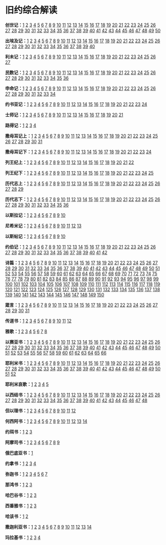 # 旧约综合解读

**创世记：**[1](创世记第1章.md) [2](创世记第2章.md) [3](创世记第3章.md) [4](创世记第4章.md) [5](创世记第5章.md) [6](创世记第6章.md) [7](创世记第7章.md) [8](创世记第8章.md) [9](创世记第9章.md) [10](创世记第10章.md) [11](创世记第11章.md) [12](创世记第12章.md) [13](创世记第13章.md) [14](创世记第14章.md) [15](创世记第15章.md) [16](创世记第16章.md) [17](创世记第17章.md) [18](创世记第18章.md) [19](创世记第19章.md) [20](创世记第20章.md) [21](创世记第21章.md) [22](创世记第22章.md) [23](创世记第23章.md) [24](创世记第24章.md) [25](创世记第25章.md) [26](创世记第26章.md) [27](创世记第27章.md) [28](创世记第28章.md) [29](创世记第29章.md) [30](创世记第30章.md) [31](创世记第31章.md) [32](创世记第32章.md) [33](创世记第33章.md) [34](创世记第34章.md) [35](创世记第35章.md) [36](创世记第36章.md) [37](创世记第37章.md) [38](创世记第38章.md) [39](创世记第39章.md) [40](创世记第40章.md) [41](创世记第41章.md) [42](创世记第42章.md) [43](创世记第43章.md) [44](创世记第44章.md) [45](创世记第45章.md) [46](创世记第46章.md) [47](创世记第47章.md) [48](创世记第48章.md) [49](创世记第49章.md) [50](创世记第50章.md)

**出埃及记：**[1](出埃及记第1章.md) [2](出埃及记第2章.md) [3](出埃及记第3章.md) [4](出埃及记第4章.md) [5](出埃及记第5章.md) [6](出埃及记第6章.md) [7](出埃及记第7章.md) [8](出埃及记第8章.md) [9](出埃及记第9章.md) [10](出埃及记第10章.md) [11](出埃及记第11章.md) [12](出埃及记第12章.md) [13](出埃及记第13章.md) [14](出埃及记第14章.md) [15](出埃及记第15章.md) [16](出埃及记第16章.md) [17](出埃及记第17章.md) [18](出埃及记第18章.md) [19](出埃及记第19章.md) [20](出埃及记第20章.md) [21](出埃及记第21章.md) [22](出埃及记第22章.md) [23](出埃及记第23章.md) [24](出埃及记第24章.md) [25](出埃及记第25章.md) [26](出埃及记第26章.md) [27](出埃及记第27章.md) [28](出埃及记第28章.md) [29](出埃及记第29章.md) [30](出埃及记第30章.md) [31](出埃及记第31章.md) [32](出埃及记第32章.md) [33](出埃及记第33章.md) [34](出埃及记第34章.md) [35](出埃及记第35章.md) [36](出埃及记第36章.md) [37](出埃及记第37章.md) [38](出埃及记第38章.md) [39](出埃及记第39章.md) [40](出埃及记第40章.md)

**利未记：**[1](利未记第1章.md) [2](利未记第2章.md) [3](利未记第3章.md) [4](利未记第4章.md) [5](利未记第5章.md) [6](利未记第6章.md) [7](利未记第7章.md) [8](利未记第8章.md) [9](利未记第9章.md) [10](利未记第10章.md) [11](利未记第11章.md) [12](利未记第12章.md) [13](利未记第13章.md) [14](利未记第14章.md) [15](利未记第15章.md) [16](利未记第16章.md) [17](利未记第17章.md) [18](利未记第18章.md) [19](利未记第19章.md) [20](利未记第20章.md) [21](利未记第21章.md) [22](利未记第22章.md) [23](利未记第23章.md) [24](利未记第24章.md) [25](利未记第25章.md) [26](利未记第26章.md) [27](利未记第27章.md)

**民数记：**[1](民数记第1章.md) [2](民数记第2章.md) [3](民数记第3章.md) [4](民数记第4章.md) [5](民数记第5章.md) [6](民数记第6章.md) [7](民数记第7章.md) [8](民数记第8章.md) [9](民数记第9章.md) [10](民数记第10章.md) [11](民数记第11章.md) [12](民数记第12章.md) [13](民数记第13章.md) [14](民数记第14章.md) [15](民数记第15章.md) [16](民数记第16章.md) [17](民数记第17章.md) [18](民数记第18章.md) [19](民数记第19章.md) [20](民数记第20章.md) [21](民数记第21章.md) [22](民数记第22章.md) [23](民数记第23章.md) [24](民数记第24章.md) [25](民数记第25章.md) [26](民数记第26章.md) [27](民数记第27章.md) [28](民数记第28章.md) [29](民数记第29章.md) [30](民数记第30章.md) [31](民数记第31章.md) [32](民数记第32章.md) [33](民数记第33章.md) [34](民数记第34章.md) [35](民数记第35章.md) [36](民数记第36章.md)

**申命记：**[1](申命记第1章.md) [2](申命记第2章.md) [3](申命记第3章.md) [4](申命记第4章.md) [5](申命记第5章.md) [6](申命记第6章.md) [7](申命记第7章.md) [8](申命记第8章.md) [9](申命记第9章.md) [10](申命记第10章.md) [11](申命记第11章.md) [12](申命记第12章.md) [13](申命记第13章.md) [14](申命记第14章.md) [15](申命记第15章.md) [16](申命记第16章.md) [17](申命记第17章.md) [18](申命记第18章.md) [19](申命记第19章.md) [20](申命记第20章.md) [21](申命记第21章.md) [22](申命记第22章.md) [23](申命记第23章.md) [24](申命记第24章.md) [25](申命记第25章.md) [26](申命记第26章.md) [27](申命记第27章.md) [28](申命记第28章.md) [29](申命记第29章.md) [30](申命记第30章.md) [31](申命记第31章.md) [32](申命记第32章.md) [33](申命记第33章.md) [34](申命记第34章.md)

**约书亚记：**[1](约书亚记第1章.md) [2](约书亚记第2章.md) [3](约书亚记第3章.md) [4](约书亚记第4章.md) [5](约书亚记第5章.md) [6](约书亚记第6章.md) [7](约书亚记第7章.md) [8](约书亚记第8章.md) [9](约书亚记第9章.md) [10](约书亚记第10章.md) [11](约书亚记第11章.md) [12](约书亚记第12章.md) [13](约书亚记第13章.md) [14](约书亚记第14章.md) [15](约书亚记第15章.md) [16](约书亚记第16章.md) [17](约书亚记第17章.md) [18](约书亚记第18章.md) [19](约书亚记第19章.md) [20](约书亚记第20章.md) [21](约书亚记第21章.md) [22](约书亚记第22章.md) [23](约书亚记第23章.md) [24](约书亚记第24章.md)

**士师记：**[1](士师记第1章) [2](士师记第2章.md) [3](士师记第3章.md) [4](士师记第4章.md) [5](士师记第5章.md) [6](士师记第6章.md) [7](士师记第7章.md) [8](士师记第8章.md) [9](士师记第9章.md) [10](士师记第10章.md) [11](士师记第11章.md) [12](士师记第12章.md) [13](士师记第13章.md) [14](士师记第14章.md) [15](士师记第15章.md) [16](士师记第16章.md) [17](士师记第17章.md) [18](士师记第18章.md) [19](士师记第19章.md) [20](士师记第20章.md) [21](士师记第21章.md)

**路得记：**[1](路得记第1章.md) [2](路得记第2章.md) [3](路得记第3章.md) [4](路得记第4章.md)

**撒母耳记上：**[1](撒母耳记上第1章.md) [2](撒母耳记上第2章.md) [3](撒母耳记上第3章.md) [4](撒母耳记上第4章.md) [5](撒母耳记上第5章.md) [6](撒母耳记上第6章.md) [7](撒母耳记上第7章.md) [8](撒母耳记上第8章.md) [9](撒母耳记上第9章.md) [10](撒母耳记上第10章.md) [11](撒母耳记上第11章.md) [12](撒母耳记上第12章.md) [13](撒母耳记上第13章.md) [14](撒母耳记上第14章.md) [15](撒母耳记上第15章.md) [16](撒母耳记上第16章.md) [17](撒母耳记上第17章.md) [18](撒母耳记上第18章.md) [19](撒母耳记上第19章.md) [20](撒母耳记上第20章.md) [21](撒母耳记上第21章.md) [22](撒母耳记上第22章.md) [23](撒母耳记上第23章.md) [24](撒母耳记上第24章.md) [25](撒母耳记上第25章.md) [26](撒母耳记上第26章.md) [27](撒母耳记上第27章.md) [28](撒母耳记上第28章.md) [29](撒母耳记上第29章.md) [30](撒母耳记上第30章.md) [31](撒母耳记上第31章.md)

**撒母耳记下：**[1](撒母耳记下第1章.md) [2](撒母耳记下第2章.md) [3](撒母耳记下第3章.md) [4](撒母耳记下第4章.md) [5](撒母耳记下第5章.md) [6](撒母耳记下第6章.md) [7](撒母耳记下第7章.md) [8](撒母耳记下第8章.md) [9](撒母耳记下第9章.md) [10](撒母耳记下第10章.md) [11](撒母耳记下第11章.md) [12](撒母耳记下第12章.md) [13](撒母耳记下第13章.md) [14](撒母耳记下第14章.md) [15](撒母耳记下第15章.md) [16](撒母耳记下第16章.md) [17](撒母耳记下第17章.md) [18](撒母耳记下第18章.md) [19](撒母耳记下第19章.md) [20](撒母耳记下第20章.md) [21](撒母耳记下第21章.md) [22](撒母耳记下第22章.md) [23](撒母耳记下第23章.md) [24](撒母耳记下第24章.md)

**列王纪上：**[1](列王纪上第1章.md) [2](列王纪上第2章.md) [3](列王纪上第3章.md) [4](列王纪上第4章.md) [5](列王纪上第5章.md) [6](列王纪上第6章.md) [7](列王纪上第7章.md) [8](列王纪上第8章.md) [9](列王纪上第9章.md) [10](列王纪上第10章.md) [11](列王纪上第11章.md) [12](列王纪上第12章.md) [13](列王纪上第13章.md) [14](列王纪上第14章.md) [15](列王纪上第15章.md) [16](列王纪上第16章.md) [17](列王纪上第17章.md) [18](列王纪上第18章.md) [19](列王纪上第19章.md) [20](列王纪上第20章.md) [21](列王纪上第21章.md) [22](列王纪上第22章.md)

**列王纪下：**[1](列王纪下第1章.md) [2](列王纪下第2章.md) [3](列王纪下第3章.md) [4](列王纪下第4章.md) [5](列王纪下第5章.md) [6](列王纪下第6章.md) [7](列王纪下第7章.md) [8](列王纪下第8章.md) [9](列王纪下第9章.md) [10](列王纪下第10章.md) [11](列王纪下第11章.md) [12](列王纪下第12章.md) [13](列王纪下第13章.md) [14](列王纪下第14章.md) [15](列王纪下第15章.md) [16](列王纪下第16章.md) [17](列王纪下第17章.md) [18](列王纪下第18章.md) [19](列王纪下第19章.md) [20](列王纪下第20章.md) [21](列王纪下第21章.md) [22](列王纪下第22章.md) [23](列王纪下第23章.md) [24](列王纪下第24章.md) [25](列王纪下第25章.md)

**历代志上：**[1](历代志上第1章.md) [2](历代志上第2章.md) [3](历代志上第3章.md) [4](历代志上第4章.md) [5](历代志上第5章.md) [6](历代志上第6章.md) [7](历代志上第7章.md) [8](历代志上第8章.md) [9](历代志上第9章.md) [10](历代志上第10章.md) [11](历代志上第11章.md) [12](历代志上第12章.md) [13](历代志上第13章.md) [14](历代志上第14章.md) [15](历代志上第15章.md) [16](历代志上第16章.md) [17](历代志上第17章.md) [18](历代志上第18章.md) [19](历代志上第19章.md) [20](历代志上第20章.md) [21](历代志上第21章.md) [22](历代志上第22章.md) [23](历代志上第23章.md) [24](历代志上第24章.md) [25](历代志上第25章.md) [26](历代志上第26章.md) [27](历代志上第27章.md) [28](历代志上第28章.md) [29](历代志上第29章.md)

**历代志下：**[1](历代志下第1章.md) [2](历代志下第2章.md) [3](历代志下第3章.md) [4](历代志下第4章.md) [5](历代志下第5章.md) [6](历代志下第6章.md) [7](历代志下第7章.md) [8](历代志下第8章.md) [9](历代志下第9章.md) [10](历代志下第10章.md) [11](历代志下第11章.md) [12](历代志下第12章.md) [13](历代志下第13章.md) [14](历代志下第14章.md) [15](历代志下第15章.md) [16](历代志下第16章.md) [17](历代志下第17章.md) [18](历代志下第18章.md) [19](历代志下第19章.md) [20](历代志下第20章.md) [21](历代志下第21章.md) [22](历代志下第22章.md) [23](历代志下第23章.md) [24](历代志下第24章.md) [25](历代志下第25章.md) [26](历代志下第26章.md) [27](历代志下第27章.md) [28](历代志下第28章.md) [29](历代志下第29章.md) [30](历代志下第30章.md) [31](历代志下第31章.md) [32](历代志下第32章.md) [33](历代志下第33章.md) [34](历代志下第34章.md) [35](历代志下第35章.md) [36](历代志下第36章.md)

**以斯拉记：**[1](以斯拉记第1章.md) [2](以斯拉记第2章.md) [3](以斯拉记第3章.md) [4](以斯拉记第4章.md) [5](以斯拉记第5章.md) [6](以斯拉记第6章.md) [7](以斯拉记第7章.md) [8](以斯拉记第8章.md) [9](以斯拉记第9章.md) [10](以斯拉记第10章.md)

**尼希米记：**[1](尼希米记第1章.md) [2](尼希米记第2章.md) [3](尼希米记第3章.md) [4](尼希米记第4章.md) [5](尼希米记第5章.md) [6](尼希米记第6章.md) [7](尼希米记第7章.md) [8](尼希米记第8章.md) [9](尼希米记第9章.md) [10](尼希米记第10章.md) [11](尼希米记第11章.md) [12](尼希米记第12章.md) [13](尼希米记第13章.md)

**以斯帖记：**[1](以斯帖记第1章.md) [2](以斯帖记第2章.md) [3](以斯帖记第3章.md) [4](以斯帖记第4章.md) [5](以斯帖记第5章.md) [6](以斯帖记第6章.md) [7](以斯帖记第7章.md) [8](以斯帖记第8章.md) [9](以斯帖记第9章.md) [10](以斯帖记第10章.md)

**约伯记：**[1](约伯记第1章.md) [2](约伯记第2章.md) [3](约伯记第3章.md) [4](约伯记第4章.md) [5](约伯记第5章.md) [6](约伯记第6章.md) [7](约伯记第7章.md) [8](约伯记第8章.md) [9](约伯记第9章.md) [10](约伯记第10章.md) [11](约伯记第11章.md) [12](约伯记第12章.md) [13](约伯记第13章.md) [14](约伯记第14章.md) [15](约伯记第15章.md) [16](约伯记第16章.md) [17](约伯记第17章.md) [18](约伯记第18章.md) [19](约伯记第19章.md) [20](约伯记第20章.md) [21](约伯记第21章.md) [22](约伯记第22章.md) [23](约伯记第23章.md) [24](约伯记第24章.md) [25](约伯记第25章.md) [26](约伯记第26章.md) [27](约伯记第27章.md) [28](约伯记第28章.md) [29](约伯记第29章.md) [30](约伯记第30章.md) [31](约伯记第31章.md) [32](约伯记第32章.md) [33](约伯记第33章.md) [34](约伯记第34章.md) [35](约伯记第35章.md) [36](约伯记第36章.md) [37](约伯记第37章.md) [38](约伯记第38章.md) [39](约伯记第39章.md) [40](约伯记第40章.md) [41](约伯记第41章.md) [42](约伯记第42章.md)

**诗篇：**[1](诗篇第1篇.md) [2](诗篇第2篇.md) [3](诗篇第3篇.md) [4](诗篇第4篇.md) [5](诗篇第5篇.md) [6](诗篇第6篇.md) [7](诗篇第7篇.md) [8](诗篇第8篇.md) [9](诗篇第9篇.md) [10](诗篇第10篇.md) [11](诗篇第11篇.md) [12](诗篇第12篇.md) [13](诗篇第12篇-2.md) [14](诗篇第14篇.md) [15](诗篇第15篇.md) [16](诗篇第16篇.md) [17](诗篇第17篇.md) [18](诗篇第18篇.md) [19](诗篇第19篇.md) [20](诗篇第20篇.md) [21](诗篇第21篇.md) [22](诗篇第22篇.md) [23](诗篇第23篇.md) [24](诗篇第24篇-2.md) [25](诗篇第25篇.md) [26](诗篇第26篇.md) [27](诗篇第27篇.md) [28](诗篇第28篇.md) [29](诗篇第29篇.md) [30](诗篇第30篇.md) [31](诗篇第31篇.md) [32](诗篇第32篇.md) [33](诗篇第33篇.md) [34](诗篇第34篇.md) [35](诗篇第35篇.md) [36](诗篇第36篇.md) [37](诗篇第37篇.md) [38](诗篇第38篇.md) [39](诗篇第39篇.md) [40](诗篇第40篇.md) [41](诗篇第41篇.md) [42](诗篇第42篇.md) [43](诗篇第43篇.md) [44](诗篇第44篇.md) [45](诗篇第45篇.md) [46](诗篇第46篇.md) [47](诗篇第47篇.md) [48](诗篇第48篇.md) [49](诗篇第49篇.md) [50](诗篇第50篇.md) [51](诗篇第51篇.md) [52](诗篇第52篇.md) [53](诗篇第53篇.md) [54](诗篇第54篇.md) [55](诗篇第55篇.md) [56](诗篇第56篇.md) [57](诗篇第57篇.md) [58](诗篇第58篇.md) [59](诗篇第59篇.md) [60](诗篇第60篇.md) [61](诗篇第61篇.md) [62](诗篇第62篇.md) [63](诗篇第63篇.md) [64](诗篇第64篇.md) [65](诗篇第65篇.md) [66](诗篇第66篇.md) [67](诗篇第67篇.md) [68](诗篇第68篇.md) [69](诗篇第69篇.md) [70](诗篇第70篇.md) [71](诗篇第71篇.md) [72](诗篇第72篇.md) [73](诗篇第73篇.md) [74](诗篇第74篇.md) [75](诗篇第75篇.md) [76](诗篇第76篇.md) [77](诗篇第77篇.md) [78](诗篇第78篇.md) [79](诗篇第79篇.md) [80](诗篇第80篇.md) [81](诗篇第81篇.md) [82](诗篇第82篇.md) [83](诗篇第83篇.md) [84](诗篇第84篇.md) [85](诗篇第85篇.md) [86](诗篇第86篇.md) [87](诗篇第87篇.md) [88](诗篇第88篇.md) [89](诗篇第89篇.md) [90](诗篇第90篇.md) [91](诗篇第91篇.md) [92](诗篇第92篇.md) [93](诗篇第93篇.md) [94](诗篇第94篇.md) [95](诗篇第95篇.md) [96](诗篇第96篇.md) [97](诗篇第97篇.md) [98](诗篇第98篇.md) [99](诗篇第99篇.md) [100](诗篇第100篇.md) [101](诗篇第101篇.md) [102](诗篇第102篇.md) [103](诗篇第103篇.md) [104](诗篇第104篇.md) [105](诗篇第105篇.md) [106](诗篇第106篇.md) [107](诗篇第107篇.md) [108](诗篇第108篇.md) [109](诗篇第109篇.md) [110](诗篇第110篇.md) [111](诗篇第111篇.md) [112](诗篇第112篇.md) [113](诗篇第113篇.md) [114](诗篇第114篇.md) [115](诗篇第115篇.md) [116](诗篇第116篇.md) [117](诗篇第117篇.md) [118](诗篇第118篇.md) [119](诗篇第119篇.md) [120](诗篇第120篇.md) [121](诗篇第121篇.md) [122](诗篇第122篇.md) [123](诗篇第123篇.md) [124](诗篇第124篇.md) [125](诗篇第125篇.md) [126](诗篇第126篇.md) [127](诗篇第127篇.md) [128](诗篇第128篇.md) [129](诗篇第129篇.md) [130](诗篇第130篇.md) [131](诗篇第131篇.md) [132](诗篇第132篇.md) [133](诗篇第133篇.md) [134](诗篇第134篇.md) [135](诗篇第135篇.md) [136](诗篇第136篇.md) [137](诗篇第137篇.md) [138](诗篇第138篇.md) [139](诗篇第139篇.md) [140](诗篇第140篇.md) [141](诗篇第141篇.md) [142](诗篇第142篇.md) [143](诗篇第143篇.md) [144](诗篇第144篇.md) [145](诗篇第145篇.md) [146](诗篇第146篇.md) [147](诗篇第147篇.md) [148](诗篇第148篇.md) [149](诗篇第149篇.md) [150](诗篇第150篇.md)

**箴言：**[1](箴言第1章.md) [2](箴言第2章.md) [3](箴言第3章.md) [4](箴言第4章.md) [5](箴言第5章.md) [6](箴言第6章.md) [7](箴言第7章.md) [8](箴言第8章.md) [9](箴言第9章.md) [10](箴言第10章.md) [11](箴言第11章.md) [12](箴言第12章.md) [13](箴言第13章.md) [14](箴言第14章.md) [15](箴言第15章.md) [16](箴言第16章.md) [17](箴言第17章.md) [18](箴言第18章.md) [19](箴言第19章.md) [20](箴言第20章.md) [21](箴言第21章.md) [22](箴言第22章.md) [23](箴言第23章.md) [24](箴言第24章.md) [25](箴言第25章.md) [26](箴言第26章.md) [27](箴言第27章.md) [28](箴言第28章.md) [29](箴言第29章.md) [30](箴言第30章.md) [31](箴言第31章.md)

**传道书：**[1](传道书第1章.md) [2](传道书第2章.md) [3](传道书第3章.md) [4](传道书第4章.md) [5](传道书第5章.md) [6](传道书第6章.md) [7](传道书第7章.md) [8](传道书第8章.md) [9](传道书第9章.md) [10](传道书第10章.md) [11](传道书第11章.md) [12](传道书第12章.md)

**雅歌：**[1](雅歌第1章.md) [2](雅歌第2章.md) [3](雅歌第3章.md) [4](雅歌第4章.md) [5](雅歌第5章.md) [6](雅歌第6章.md) [7](雅歌第7章.md) [8](雅歌第8章.md)

**以赛亚书：**[1](以赛亚书第1章.md) [2](以赛亚书第2章.md) [3](以赛亚书第3章.md) [4](以赛亚书第4章.md) [5](以赛亚书第5章.md) [6](以赛亚书第6章.md) [7](以赛亚书第7章.md) [8](以赛亚书第8章.md) [9](以赛亚书第9章.md) [10](以赛亚书第10章.md) [11](以赛亚书第11章.md) [12](以赛亚书第12章.md) [13](以赛亚书第13章.md) [14](以赛亚书第14章.md) [15](以赛亚书第15章.md) [16](以赛亚书第16章.md) [17](以赛亚书第17章.md) [18](以赛亚书第18章.md) [19](以赛亚书第19章.md) [20](以赛亚书第20章.md) [21](以赛亚书第21章-2.md) [22](以赛亚书第22章.md) [23](以赛亚书第23章.md) [24](以赛亚书第24章.md) [25](以赛亚书第25章.md) [26](以赛亚书第26章.md) [27](以赛亚书第27章.md) [28](以赛亚书第28章.md) [29](以赛亚书第29章.md) [30](以赛亚书第30章.md) [31](以赛亚书第31章.md) [32](以赛亚书第32章.md) [33](以赛亚书第33章.md) [34](以赛亚书第34章.md) [35](以赛亚书第35章.md) [36](以赛亚书第36章.md) [37](以赛亚书第37章.md) [38](以赛亚书第38章.md) [39](以赛亚书第39章.md) [40](以赛亚书第40章.md) [41](以赛亚书第41章.md) [42](以赛亚书第42章.md) [43](以赛亚书第43章.md) [44](以赛亚书第44章.md) [45](以赛亚书第45章.md) [46](以赛亚书第46章.md) [47](以赛亚书第47章.md) [48](以赛亚书第48章.md) [49](以赛亚书第49章.md) [50](以赛亚书第50章.md) [51](以赛亚书第51章.md) [52](以赛亚书第52章.md) [53](以赛亚书第53章.md) [54](以赛亚书第54章.md) [55](以赛亚书第55章.md) [56](以赛亚书第56章.md) [57](以赛亚书第57章.md) [58](以赛亚书第58章.md) [59](以赛亚书第59章.md) [60](以赛亚书第60章.md) [61](以赛亚书第61章.md) [62](以赛亚书第62章.md) [63](以赛亚书第63章.md) [64](以赛亚书第64章.md) [65](以赛亚书第65章.md) [66](以赛亚书第66章.md)

**耶利米书：**[1](耶利米书第1章.md) [2](耶利米书第2章.md) [3](耶利米书第3章.md) [4](耶利米书第4章.md) [5](耶利米书第5章.md) [6](耶利米书第6章.md) [7](耶利米书第7章.md) [8](耶利米书第8章.md) [9](耶利米书第9章.md) [10](耶利米书第10章.md) [11](耶利米书第11章.md) [12](耶利米书第12章.md) [13](耶利米书第13章.md) [14](耶利米书第14章.md) [15](耶利米书第15章.md) [16](耶利米书第16章.md) [17](耶利米书第17章.md) [18](耶利米书第18章.md) [19](耶利米书第19章.md) [20](耶利米书第20章.md) [21](耶利米书第21章.md) [22](耶利米书第22章.md) [23](耶利米书第23章.md) [24](耶利米书第24章.md) [25](耶利米书第25章.md) [26](耶利米书第26章.md) [27](耶利米书第27章.md) [28](耶利米书第28章.md) [29](耶利米书第29章.md) [30](耶利米书第30章.md) [31](耶利米书第31章.md) [32](耶利米书第32章.md) [33](耶利米书第33章.md) [34](耶利米书第34章.md) [35](耶利米书第35章.md) [36](耶利米书第36章.md) [37](耶利米书第37章.md) [38](耶利米书第38章.md) [39](耶利米书第39章.md) [40](耶利米书第40章.md) [41](耶利米书第41章.md) [42](耶利米书第42章.md) [43](耶利米书第43章.md) [44](耶利米书第44章.md) [45](耶利米书第45章.md) [46](耶利米书第46章.md) [47](耶利米书第47章.md) [48](耶利米书第48章.md) [49](耶利米书第49章.md) [50](耶利米书第50章.md) [51](耶利米书第51章.md) [52](耶利米书第52章.md)

**耶利米哀歌：**[1](耶利米哀歌第1章.md) [2](耶利米哀歌第2章.md) [3](耶利米哀歌第3章.md) [4](耶利米哀歌第4章.md) [5](耶利米哀歌第5章.md)

**以西结书：**[1](以西结书第1章.md) [2](以西结书第2章.md) [3](以西结书第3章.md) [4](以西结书第4章.md) [5](以西结书第5章.md) [6](以西结书第6章.md) [7](以西结书第7章.md) [8](以西结书第8章.md) [9](以西结书第9章.md) [10](以西结书第10章.md) [11](以西结书第11章.md) [12](以西结书第12章.md) [13](以西结书第13章.md) [14](以西结书第14章.md) [15](以西结书第15章.md) [16](以西结书第16章.md) [17](以西结书第17章.md) [18](以西结书第18章.md) [19](以西结书第19章.md) [20](以西结书第20章.md) [21](以西结书第21章.md) [22](以西结书第22章.md) [23](以西结书第23章.md) [24](以西结书第24章.md) [25](以西结书第25章.md) [26](以西结书第26章.md) [27](以西结书第27章.md) [28](以西结书第27章-2.md) [29](以西结书第29章.md) [30](以西结书第30章.md) [31](以西结书第31章.md) [32](以西结书第32章.md) [33](以西结书第33章.md) [34](以西结书第34章.md) [35](以西结书第35章.md) [36](以西结书第36章.md) [37](以西结书第37章.md) [38](以西结书第38章.md) [39](以西结书第39章.md) [40](以西结书第40章.md) [41](以西结书第41章.md) [42](以西结书第42章.md) [43](以西结书第43章.md) [44](以西结书第44章.md) [45](以西结书第45章.md) [46](以西结书第46章.md) [47](以西结书第47章.md) [48](以西结书第48章.md)

**但以理书：**[1](但以理书第1章.md) [2](但以理书第2章.md) [3](但以理书第3章.md) [4](但以理书第4章.md) [5](但以理书第5章.md) [6](但以理书第6章.md) [7](但以理书第7章.md) [8](但以理书第8章.md) [9](但以理书第9章.md) [10](但以理书第10章.md) [11](但以理书第11章.md) [12](但以理书第12章.md)

**何西阿书：**[1](何西阿书第1章.md) [2](何西阿书第2章.md) [3](何西阿书第3章.md) [4](何西阿书第4章.md) [5](何西阿书第5章.md) [6](何西阿书第6章.md) [7](何西阿书第7章.md) [8](何西阿书第8章.md) [9](何西阿书第9章.md) [10](何西阿书第10章.md) [11](何西阿书第11章.md) [12](何西阿书第12章.md) [13](何西阿书第13章.md) [14](何西阿书第14章.md)

**约珥书：**[1](约珥书第1章.md) [2](约珥书第2章.md) [3](约珥书第3章.md)

**阿摩司书：**[1](阿摩司书第1章.md) [2](阿摩司书第2章.md) [3](阿摩司书第3章.md) [4](阿摩司书第4章.md) [5](阿摩司书第5章.md) [6](阿摩司书第6章.md) [7](阿摩司书第7章.md) [8](阿摩司书第8章.md) [9](阿摩司书第9章.md)

**俄巴底亚书：**[1](俄巴底亚书.md)

**约拿书：**[1](约拿书第10章.md) [2](约拿书第2章.md) [3](约拿书第3章.md) [4](约拿书第4章.md)

**弥迦书：**[1](弥迦书第1章.md) [2](弥迦书第2章.md) [3](弥迦书第3章.md) [4](弥迦书第4章.md) [5](弥迦书第5章.md) [6](弥迦书第6章.md) [7](弥迦书第7章.md)

**那鸿书：**[1](那鸿书第1章.md) [2](那鸿书第2章.md) [3](那鸿书第3章.md)

**哈巴谷书：**[1](哈巴谷书第1章.md) [2](哈巴谷书第2章.md) [3](哈巴谷书第3章.md)

**西番雅书：**[1](西番雅书第1章.md) [2](西番雅书第2章.md) [3](西番雅书第3章.md)

**哈该书：**[1](哈该书第1章.md) [2](哈该书第2章.md)

**撒迦利亚书：**[1](撒迦利亚书第1章.md) [2](撒迦利亚书第2章.md) [3](撒迦利亚书第3章.md) [4](撒迦利亚书第4章.md) [5](撒迦利亚书第5章.md) [6](撒迦利亚书第6章.md) [7](撒迦利亚书第7章.md) [8](撒迦利亚书第8章.md) [9](撒迦利亚书第9章.md) [10](撒迦利亚书第10章.md) [11](撒迦利亚书第11章.md) [12](撒迦利亚书第12章.md) [13](撒迦利亚书第13章.md) [14](撒迦利亚书第14章.md)

**玛拉基书：**[1](玛拉基书第1章.md) [2](玛拉基书第2章.md) [3](玛拉基书第3章.md) [4](玛拉基书第4章.md)